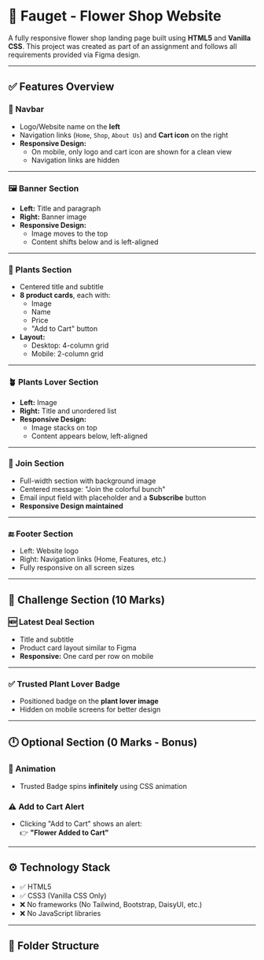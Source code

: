 # 🌸 Fauget - Flower Shop Website

A fully responsive flower shop landing page built using **HTML5** and **Vanilla CSS**. This project was created as part of an assignment and follows all requirements provided via Figma design.

---

## ✅ Features Overview

### 🧭 Navbar
- Logo/Website name on the **left**
- Navigation links (`Home`, `Shop`, `About Us`) and **Cart icon** on the right
- **Responsive Design:**
  - On mobile, only logo and cart icon are shown for a clean view
  - Navigation links are hidden

---

### 🖼️ Banner Section
- **Left:** Title and paragraph
- **Right:** Banner image
- **Responsive Design:**
  - Image moves to the top
  - Content shifts below and is left-aligned

---

### 🌱 Plants Section
- Centered title and subtitle
- **8 product cards**, each with:
  - Image
  - Name
  - Price
  - "Add to Cart" button
- **Layout:**
  - Desktop: 4-column grid
  - Mobile: 2-column grid

---

### 🪴 Plants Lover Section
- **Left:** Image
- **Right:** Title and unordered list
- **Responsive Design:**
  - Image stacks on top
  - Content appears below, left-aligned

---

### 📧 Join Section
- Full-width section with background image
- Centered message: "Join the colorful bunch"
- Email input field with placeholder and a **Subscribe** button
- **Responsive Design maintained**

---

### 🔚 Footer Section
- Left: Website logo
- Right: Navigation links (Home, Features, etc.)
- Fully responsive on all screen sizes

---

## 🧪 Challenge Section (10 Marks)

### 🆕 Latest Deal Section
- Title and subtitle
- Product card layout similar to Figma
- **Responsive:** One card per row on mobile

---

### ✅ Trusted Plant Lover Badge
- Positioned badge on the **plant lover image**
- Hidden on mobile screens for better design

---

## 🕛 Optional Section (0 Marks - Bonus)

### 🔄 Animation
- Trusted Badge spins **infinitely** using CSS animation

### ⚠️ Add to Cart Alert
- Clicking "Add to Cart" shows an alert:  
  👉 **"Flower Added to Cart"**

---

## ⚙️ Technology Stack

- ✅ HTML5
- ✅ CSS3 (Vanilla CSS Only)
- ❌ No frameworks (No Tailwind, Bootstrap, DaisyUI, etc.)
- ❌ No JavaScript libraries

---

## 📁 Folder Structure

